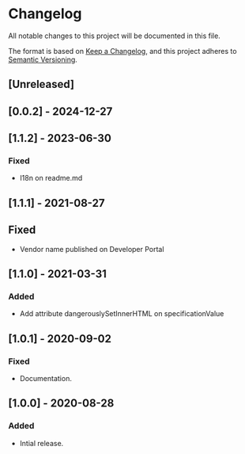 # Changelog

All notable changes to this project will be documented in this file.

The format is based on [Keep a Changelog](https://keepachangelog.com/en/1.0.0/),
and this project adheres to [Semantic Versioning](https://semver.org/spec/v2.0.0.html).

## [Unreleased]

## [0.0.2] - 2024-12-27

## [1.1.2] - 2023-06-30

### Fixed

- I18n on readme.md

## [1.1.1] - 2021-08-27

## Fixed
- Vendor name published on Developer Portal

## [1.1.0] - 2021-03-31

### Added

- Add attribute dangerouslySetInnerHTML on specificationValue

## [1.0.1] - 2020-09-02

### Fixed

- Documentation.

## [1.0.0] - 2020-08-28

### Added
- Intial release.
